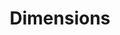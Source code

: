 ---
bigquery: https://console.cloud.google.com/bigquery?p=covid-19-dimensions-ai&page=table&d=data&t=publications
contributors: Digital Science, https://www.digital-science.com/
cost: Free for personal, non-commercial use.
description: Dimensions contains more than 100 million publications, ranging from
  articles published in scholarly journals, books and book chapters, to preprints
  and conference proceedings. All publications are contextualized with linked data
  sets, funding, publications, patents, clinical trials, and policy documents. You
  can also view associated categories, funders, institutions, and researcher profiles.
documentation: https://docs.dimensions.ai/bigquery/index.html
last_edit: 04/13/2022, 12:40:04
location: https://www.dimensions.ai/products/free/
maintained_by: Digital Science, https://www.digital-science.com/
schema_fields:
- family_id
- publisher
- research_orgs
- start_date
- granted_date
- expiration_date
- publication_year
- assignee_countries
- book_series_title
- authors
- journal_lists
- funding_eur
- category_uoa
- linkout
- associated_publication_doi
- current_assignee
- license
- links
- category_hrcs_rac
- repository_id
- issue
- funding_aud
- funding_details
- gender
- cpc
- funding_currency
- labels
- type
- conference
- doi
- established
- family_members_ids
- funding_amount
- funder_countries
- repository_url
- priority_date
- source_id
- original_assignee_orgs
- acknowledgements
- publication_ids
- start_year
- funding_nzd
- id
- embargo_date
- parent_id
- granted_year
- original_assignee
- investigators
- wikipedia_url
- external_ids
- research_org_state_codes
- associated_publication_arxiv_id
- grant_number
- resulting_publication_ids
- associated_publication_pmid
- eisbn
- category_rcdc
- year
- volume
- date_inserted
- category_icrp_cso
- end_year
- types
- research_org_state_names
- funder_org_state_codes
- email_address
- brief_title
- filing_date
- open_access_categories
- abstract
- research_org_city_names
- priority_year
- current_assignee_countries
- funding_chf
- reference_ids
- journal
- category_bra
- end_date
- altmetrics
- date_modified
- subtitles
- mesh_headings
- category_sdg
- publication_date
- organisation_details
- jurisdiction
- date
- acronym
- date_imported_gbq
- pmid
- legal_status
- funder_org
- date_online
- pages
- category_icrp_ct
- registry
- funding_usd
- open_access_categories_v2
- isbn
- foa_number
- researcher_ids
- category_for
- citation_string
- resulting_publication_doi
- inventor_names
- aliases
- expiration_year
- research_org_countries
- metrics
- associated_grant_ids
- supporting_grant_ids
- interventions
- funder_org_cities
- funder_orgs
- clinical_trial_ids
- repository_name
- citations
- original_title
- original_abstract
- funder_org_acronyms
- citations_count
- associated_publication_id
- acronyms
- category_hrcs_hc
- research_org_cities
- legal_events
- assignee_orgs
- date_print
- research_org_country_names
- address
- funding_jpy
- funding_cad
- conditions
- funding_gbp
- name
- concepts
- current_assignee_orgs
- editors
- language
- description
- status
- original_assignee_countries
- categories
- active_years
- funder_org_countries
- relationships
- category_hra
- pmcid
- application_number
- patent_ids
- phase
- created_date
- ipcr
- family_count
- arxiv_id
- funding_cny
- book_title
- filing_year
- title
- filing_status
- proceedings_title
- date_normal
- cited_by_ids
- mesh_terms
- kind
shortname: dimensions
tags:
- scholarly literature
- patents
- funding
- clinical trials
- academic profiles
terms_of_use: 'Use of both the Dimensions COVID-19 dataset and full Dimensions dataset
  are subject to the Dimensions Terms of use: https://www.dimensions.ai/policies-terms-legal '
title: Dimensions
uuid: dcff88bd-fe6b-4fdb-8159-809bf9d7bc1c
---